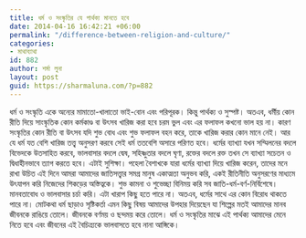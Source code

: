 ```yaml
---
title: ধর্ম ও সংস্কৃতির যে পার্থক্য মানতে হবে
date: 2014-04-16 16:42:21 +06:00
permalink: "/difference-between-religion-and-culture/"
categories:
- মাথাব্যাথা
id: 882
author: শর্মা লুনা
layout: post
guid: https://sharmaluna.com/?p=882
---
```


ধর্ম ও সংস্কৃতি একে অন্যের মামাতো-খালাতো ভাই-বোন এবং পরিপূরক। কিন্তু পার্থক্য ও সুস্পষ্ট। অতএব, ধর্মীয় কোন রীতি দিয়ে সাংস্কৃতিক কোন কর্মকাণ্ড বা উৎসব খারিজ করা হবে চরম ভুল এবং এর ফলাফল কখনো ভাল হয় না। কারণ সংস্কৃতির কোন রীতি বা উৎসব যদি শুভ বোধ এবং শুভ ফলাফল বহন করে, তাকে খারিজ করার কোন মানে নেই। আর যে ধর্ম যত বেশি খারিজ তত্ত্ব অনুসরণ করবে সেই ধর্ম ততবেশি অসারে পরিণত হবে। ধর্মের ব্যাখ্যা যখন সম্মিলনের বদলে বিভেদকে উতসাহিত করবে, ভালবাসার বদলে দ্বেষ, সহিষ্ণুতার বদলে ঘৃণা, রক্তের বদলে রক্ত তখন সে ব্যাখ্যা সচেতন ও দ্বিধাহীনভাবে ত্যাগ করতে হবে। এটাই সুশিক্ষা। পহেলা বৈশাখকে যারা ধর্মের ব্যাখ্যা দিয়ে খারিজ করেন, তাদের মনে রাখা উচিত এই দিনে আমরা আমাদের জাতিসত্ত্বার সমগ্র মানুষ একাত্মতা অনুভব করি, একই রীতিনীতি অনুসরণের মাধ্যমে উৎযাপন করি নিজেদের শিকড়ের অস্তিত্বকে। শুভ কামনা ও শুভেচ্ছা বিনিময় করি সব জাতি-ধর্ম-বর্ণ-নির্বিশেষে। মানবতাবোধ ও ভালবাসার চর্চা করি। এটা খারাপ কিছু হতে পারে না। অতএব, ধর্মের সাথে এর কোন বিরোধ থাকতে পারে না। মোটকথা ধর্ম ছাড়াও সৃষ্টিকর্তা এমন কিছু বিষয় আমাদের উপহার দিয়েছেন যা শিল্পের মতই আমাদের মানব জীবনকে রাঙিয়ে তোলে। জীবনকে বর্ণময় ও ছন্দময় করে তোলে। ধর্ম ও সংস্কৃতির মাঝে এই পার্থক্য আমাদের মেনে নিতে হবে এবং জীবনের এই বৈচিত্র্যকে ভালবাসতে হবে নানা আঙ্গিকে।